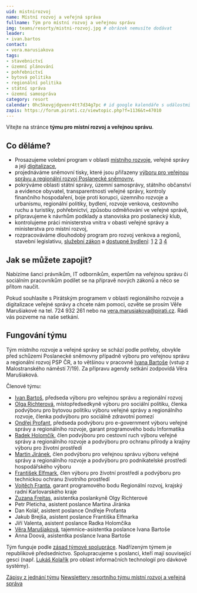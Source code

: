 ```yaml
---
uid: mistnirozvoj
name: Místní rozvoj a veřejná správa
fullname: Tým pro místní rozvoj a veřejnou správu
img: teams/resorty/mistni-rozvoj.jpg # obrázek nemusíte dodávat
leader: 
- ivan.bartos
contact:
- vera.marusiakova
tags:
- stavebnictví
- územní plánování
- pohřebnictví
- bytová politika
- regionální politika
- státní správa
- územní samospráva
category: resort
calendar: 0hc5kevgjdgvenr4tt7d34g7pc # id google kalendáře s událostmi
zapis: https://forum.pirati.cz/viewtopic.php?f=1136&t=47010
---
```


Vítejte na stránce **týmu pro místní rozvoj a veřejnou správu**.

Co děláme?
----------

* Prosazujeme volební program v oblasti [místního rozvoje](https://www.pirati.cz/program/psp2017/mistni-rozvoj/), veřejné správy a její [digitalizace](https://www.pirati.cz/program/psp2017/informatika/),
* projednáváme sněmovní tisky, které jsou přiřazeny [výboru pro veřejnou správu a regionální rozvoj Poslanecké sněmovny](http://www.psp.cz/sqw/hp.sqw?k=4400),
* pokrýváme oblasti státní správy, územní samosprávy, státního občanství a evidence obyvatel, transparentnosti veřejné správy, kontroly finančního hospodaření, boje proti korupci, územního rozvoje a urbanismu, regionální politiky, bydlení, rozvoje venkova, cestovního ruchu a turistiky, pohřebnictví, způsobu odměňování ve veřejné správě,
* připravujeme k návrhům podklady a stanoviska pro poslanecký klub,
* kontrolujeme práci ministerstva vnitra v obasti veřejné správy a ministerstva pro místní rozvoj,
* rozpracováváme dlouhodobý program pro rozvoj venkova a regionů, stavební legislativu, [služební zákon](https://www.pirati.cz/program/dlouhodoby/sluzebni-zakon/) a [dostupné bydlení](https://www.socialni-a-dostupne-bydleni.cz/): [1](https://www.pirati.cz/tiskove-zpravy/bartos-richterova-simral-jednali-mmr.html) [2](https://www.pirati.cz/tiskove-zpravy/pirati-pripravuji-legislativu-k-socialnimu-bydleni.html) [3](https://www.pirati.cz/tiskove-zpravy/vyloucenych-lokalit-pribyva.html) [4](https://www.pirati.cz/tiskove-zpravy/pirati-radi-ministryni-jak-zvladnout-airbnb-a-drahe-bydleni.html)

Jak se můžete zapojit?
-----------------------------

Nabízíme šanci právníkům, IT odborníkům, expertům na veřejnou správu či sociálním pracovníkům podílet se na přípravě nových zákonů a něco se přitom naučit.

Pokud souhlasíte s Pirátským programem v oblasti regionálního rozvoje a digitalizace veřejné správy a chcete nám pomoci, ozvěte se prosím Věře Marušiakové na tel. 724 932 261 nebo na vera.marusiakova@pirati.cz. Rádi vás pozveme na naše setkání.


Fungování týmu
---------------

Tým místního rozvoje a veřejné správy se schází podle potřeby, obvykle před schůzemi Poslanecké sněmovny případně výboru pro veřejnou správu a regionální rozvoj PSP ČR, a to většinou v pracovně [Ivana Bartoše](https://www.pirati.cz/lide/ivan-bartos/) (vstup z Malostranského náměstí 7/19). Za přípravu agendy setkání zodpovídá Věra Marušiaková.

Členové týmu:

* [Ivan Bartoš](https://www.pirati.cz/lide/ivan-bartos), předseda výboru pro veřejnou správu a regionální rozvoj
* [Olga Richterová](https://www.pirati.cz/lide/olga-richterova), místopředsedkyně výboru pro sociální politiku, členka podvýboru pro bytovou politiku výboru veřejné správy a regionálního rozvoje, členka podvýboru pro sociálně zdravotní pomezí 
* [Ondřej Profant](https://www.pirati.cz/lide/ondrej-profant), předseda podvýboru pro e-government výboru veřejné správy a regionálního rozvoje, garant programového bodu Informatika
* [Radek Holomčík](https://www.pirati.cz/lide/radek-holomcik), člen podvýboru pro cestovní ruch výboru veřejné správy a regionálního rozvoje a podvýboru pro ochranu přírody a krajiny výboru pro životní prostředí
* [Martin Jiránek](https://www.pirati.cz/lide/martin-jiranek), člen podvýboru pro veřejnou správu výboru veřejné správy a regionálního rozvoje a podvýboru pro podnikatelské prostředí hospodářského výboru
* [František Elfmark](https://www.pirati.cz/lide/frantisek-elfmark), člen výboru pro životní prostředí a podvýboru pro technickou ochranu životního prostředí
* [Vojtěch Franta](https://www.pirati.cz/lide/vojtech-franta), garant programového bodu Regionální rozvoj, krajský radní Karlovarského kraje
* [Zuzana Freitas](https://www.pirati.cz/lide/zuzana-freitas), asistentka poslankyně Olgy Richterové
* Petr Pleticha, asistent poslance Martina Jiránka
* Dan Kolář, asistent poslance Ondřeje Profanta
* Jakub Brejša, asistent poslance Františka Elfmarka
* Jiří Valenta, asistent poslance Radka Holomčíka
* [Věra Marušiaková](https://www.pirati.cz/lide/vera-marusiakova), tajemnice-asistentka poslance Ivana Bartoše
* Anna Doová, asistentka poslance Ivana Bartoše

Tým funguje podle [zásad týmové spolupráce](https://wiki.pirati.cz/rules/or_zatys). Nadřízeným týmem je republikové předsednictvo. Spolupracujeme s poslanci, kteří mají související gesci (např. [Lukáš Kolařík](https://www.pirati.cz/lide/lukas-kolarik) pro oblast informačních technologií pro dávkové systémy).

[Zápisy z jednání týmu](https://forum.pirati.cz/viewtopic.php?f=1136&t=47010&p=617443#p617443)
[Newslettery resortního týmu místní rozvoj a veřejná správa](https://nalodeni.pirati.cz/news/list/20)
